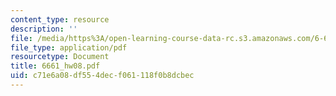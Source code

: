 ```yaml
---
content_type: resource
description: ''
file: /media/https%3A/open-learning-course-data-rc.s3.amazonaws.com/6-661-receivers-antennas-and-signals-spring-2003/c71e6a08df554decf061118f0b8dcbec_6661_hw08.pdf
file_type: application/pdf
resourcetype: Document
title: 6661_hw08.pdf
uid: c71e6a08-df55-4dec-f061-118f0b8dcbec
---
```

